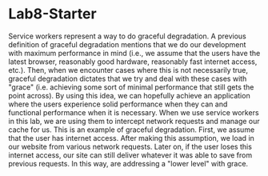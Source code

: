 # Lab8-Starter

Service workers represent a way to do graceful degradation. A previous definition of graceful degradation mentions that we do our development with maximum performance in mind (i.e., we assume that the users have the latest browser, reasonably good hardware, reasonably fast internet access, etc.). Then, when we encounter cases where this is not necessarily true, graceful degradation dictates that we try and deal with these cases with "grace" (i.e. achieving some sort of minimal performance that still gets the point across). By using this idea, we can hopefully achieve an application where the users experience solid performance when they can and functional performance when it is necessary. When we use service workers in this lab, we are using them to intercept network requests and manage our cache for us. This is an example of graceful degradation. First, we assume that the user has internet access. After making this assumption, we load in our website from various network requests. Later on, if the user loses this internet access, our site can still deliver whatever it was able to save from previous requests. In this way, are addressing a "lower level" with grace.
